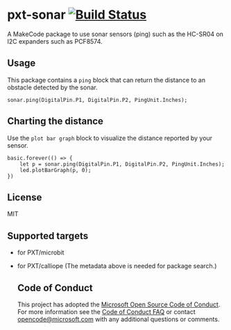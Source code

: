 # pxt-sonar [![Build Status](https://travis-ci.org/Microsoft/pxt-sonar.svg?branch=master)](https://travis-ci.org/Microsoft/pxt-sonar)

A MakeCode package to use sonar sensors (ping) such as the HC-SR04 on I2C expanders such as PCF8574.

## Usage

This package contains a ``ping`` block that can return the distance to an obstacle detected by the sonar.

```sig
sonar.ping(DigitalPin.P1, DigitalPin.P2, PingUnit.Inches);
```

## Charting the distance

Use the ``plot bar graph`` block to visualize the distance reported by your sensor.

```blocks
basic.forever(() => {
    let p = sonar.ping(DigitalPin.P1, DigitalPin.P2, PingUnit.Inches);
    led.plotBarGraph(p, 0);
})
```

## License
MIT

## Supported targets
* for PXT/microbit
* for PXT/calliope
(The metadata above is needed for package search.)


    ## Code of Conduct

    This project has adopted the [Microsoft Open Source Code of Conduct](https://opensource.microsoft.com/codeofconduct/). For more information see the [Code of Conduct FAQ](https://opensource.microsoft.com/codeofconduct/faq/) or contact [opencode@microsoft.com](mailto:opencode@microsoft.com) with any additional questions or comments.

